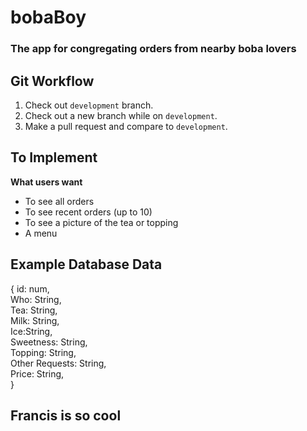 # bobaBoy
### The app for congregating orders from nearby boba lovers

## Git Workflow

1. Check out ```development``` branch.
2. Check out a new branch while on ```development```.
3. Make a pull request and compare to ```development```.

## To Implement
**What users want**
* To see all orders
* To see recent orders (up to 10)
* To see a picture of the tea or topping
* A menu

## Example Database Data
  { id: num, <br />
    Who: String,<br />
    Tea: String,<br />
    Milk: String,<br />
    Ice:String,<br />
    Sweetness: String,<br />
    Topping: String,<br />
    Other Requests: String,<br />
    Price: String,<br />
    }
## Francis is so cool
    

    
